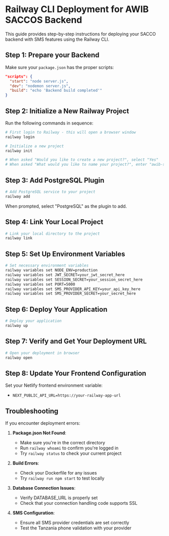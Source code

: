 # Railway CLI Deployment for AWIB SACCOS Backend

This guide provides step-by-step instructions for deploying your SACCO backend with SMS features using the Railway CLI.

## Step 1: Prepare your Backend

Make sure your `package.json` has the proper scripts:
```json
"scripts": {
  "start": "node server.js",
  "dev": "nodemon server.js",
  "build": "echo 'Backend build completed'"
}
```

## Step 2: Initialize a New Railway Project

Run the following commands in sequence:

```bash
# First login to Railway - this will open a browser window
railway login

# Initialize a new project 
railway init

# When asked "Would you like to create a new project?", select "Yes"
# When asked "What would you like to name your project?", enter "awib-sacco-backend"
```

## Step 3: Add PostgreSQL Plugin

```bash
# Add PostgreSQL service to your project
railway add
```
When prompted, select "PostgreSQL" as the plugin to add.

## Step 4: Link Your Local Project

```bash
# Link your local directory to the project
railway link
```

## Step 5: Set Up Environment Variables

```bash
# Set necessary environment variables
railway variables set NODE_ENV=production
railway variables set JWT_SECRET=your_jwt_secret_here
railway variables set SESSION_SECRET=your_session_secret_here
railway variables set PORT=5000
railway variables set SMS_PROVIDER_API_KEY=your_api_key_here
railway variables set SMS_PROVIDER_SECRET=your_secret_here
```

## Step 6: Deploy Your Application

```bash
# Deploy your application
railway up
```

## Step 7: Verify and Get Your Deployment URL

```bash
# Open your deployment in browser
railway open
```

## Step 8: Update Your Frontend Configuration

Set your Netlify frontend environment variable:
- `NEXT_PUBLIC_API_URL=https://your-railway-app-url`

## Troubleshooting

If you encounter deployment errors:

1. **Package.json Not Found**:
   - Make sure you're in the correct directory
   - Run `railway whoami` to confirm you're logged in
   - Try `railway status` to check your current project

2. **Build Errors**:
   - Check your Dockerfile for any issues
   - Try `railway run npm start` to test locally

3. **Database Connection Issues**:
   - Verify DATABASE_URL is properly set
   - Check that your connection handling code supports SSL

4. **SMS Configuration**:
   - Ensure all SMS provider credentials are set correctly
   - Test the Tanzania phone validation with your provider
